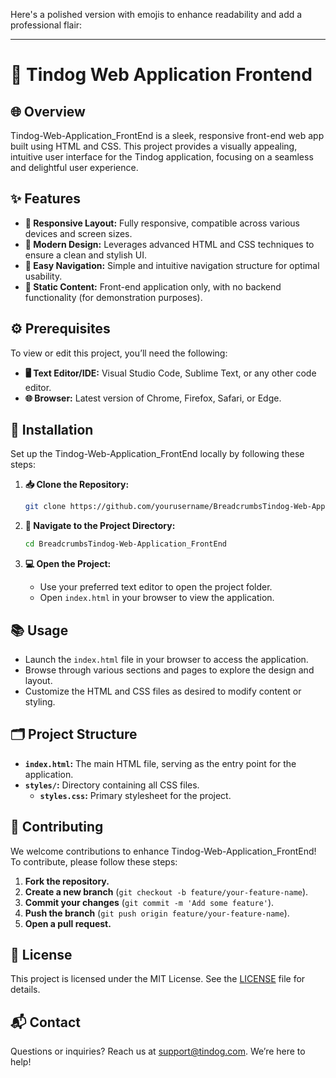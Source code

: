 Here's a polished version with emojis to enhance readability and add a professional flair:

---

# 🐶 Tindog Web Application Frontend

## 🌐 Overview
Tindog-Web-Application_FrontEnd is a sleek, responsive front-end web app built using HTML and CSS. This project provides a visually appealing, intuitive user interface for the Tindog application, focusing on a seamless and delightful user experience.

## ✨ Features
- **📱 Responsive Layout:** Fully responsive, compatible across various devices and screen sizes.
- **🎨 Modern Design:** Leverages advanced HTML and CSS techniques to ensure a clean and stylish UI.
- **🔗 Easy Navigation:** Simple and intuitive navigation structure for optimal usability.
- **📝 Static Content:** Front-end application only, with no backend functionality (for demonstration purposes).

## ⚙️ Prerequisites
To view or edit this project, you’ll need the following:
- **🖥️ Text Editor/IDE:** Visual Studio Code, Sublime Text, or any other code editor.
- **🌐 Browser:** Latest version of Chrome, Firefox, Safari, or Edge.

## 🚀 Installation
Set up the Tindog-Web-Application_FrontEnd locally by following these steps:

1. **📥 Clone the Repository:**
   ```bash
   git clone https://github.com/yourusername/BreadcrumbsTindog-Web-Application_FrontEnd.git
   ```

2. **📂 Navigate to the Project Directory:**
   ```bash
   cd BreadcrumbsTindog-Web-Application_FrontEnd
   ```

3. **💻 Open the Project:**
   - Use your preferred text editor to open the project folder.
   - Open `index.html` in your browser to view the application.

## 📚 Usage
- Launch the `index.html` file in your browser to access the application.
- Browse through various sections and pages to explore the design and layout.
- Customize the HTML and CSS files as desired to modify content or styling.

## 🗂️ Project Structure
- **`index.html`:** The main HTML file, serving as the entry point for the application.
- **`styles/`:** Directory containing all CSS files.
  - **`styles.css`:** Primary stylesheet for the project.

## 🤝 Contributing
We welcome contributions to enhance Tindog-Web-Application_FrontEnd! To contribute, please follow these steps:
1. **Fork the repository.**
2. **Create a new branch** (`git checkout -b feature/your-feature-name`).
3. **Commit your changes** (`git commit -m 'Add some feature'`).
4. **Push the branch** (`git push origin feature/your-feature-name`).
5. **Open a pull request.**

## 📜 License
This project is licensed under the MIT License. See the [LICENSE](LICENSE) file for details.

## 📬 Contact
Questions or inquiries? Reach us at [support@tindog.com](mailto:support@tindog.com). We’re here to help!
